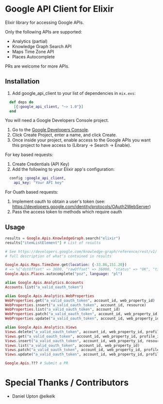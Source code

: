 # Google API Client for Elixir

Elixir library for accessing Google APIs.

Only the following APIs are supported:

* Analytics (partial)
* Knowledge Graph Search API
* Maps Time Zone API
* Places Autocomplete

PRs are welcome for more APIs.

## Installation

1. Add google_api_client to your list of dependencies in `mix.exs`:

```elixir
  def deps do
    [{:google_api_client, "~> 1.0"}]
  end
```

You will need a Google Developers Console project.

1. Go to the [Google Developers Console](https://console.developers.google.com/project).
2. Click Create Project, enter a name, and click Create.
3. Once inside your project, enable access to the Google APIs you want this project to have access to (Library -> Search -> Enable).

For key based requests:
1. Create Credentials (API Key)
2. Add the following to your Elixir app's configuration:

```elixir
  config :google_api_client,
    api_key: "Your API key"
```

For Ouath based requests:
1. Implement oauth to obtain a user's token (see:
   https://developers.google.com/identity/protocols/OAuth2WebServer)
2. Pass the access token to methods which require oauth

## Usage

```elixir
results = Google.Apis.KnowledgeGraph.search("elixir")
results["itemListElement"] # List of results

# See https://developers.google.com/knowledge-graph/reference/rest/v1/ for a
# full description of what's contained in results

Google.Apis.Maps.TimeZone.get(location: {-33.86,151.20})
# => %{"dstOffset" => 3600, "rawOffset" => 36000, "status" => "OK", "timeZoneId" => "Australia/Sydney", "timeZoneName" => "Australian Eastern Daylight Time"}
Google.Apis.Places.autocomplete("poz", language: "pl")

alias Google.Apis.Analytics.Accounts
Accounts.list("a_valid_oauth_token")

alias Google.Apis.Analytics.WebProperties
WebProperties.get("a_valid_oauth_token", account_id, web_property_id)
WebProperties.insert("a_valid_oauth_token", account_id, resource)
WebProperties.list("a_valid_oauth_token", account_id)
WebProperties.patch("a_valid_oauth_token", account_id, web_property_id, resource)
WebProperties.update("a_valid_oauth_token", account_id, web_property_id, resource)

alias Google.Apis.Analytics.Views
Views.delete("a_valid_oauth_token", account_id, web_property_id, profile_id)
Views.get("a_valid_oauth_token", account_id, web_property_id, profile_id)
Views.insert("a_valid_oauth_token", account_id, web_property_id, resource)
Views.list("a_valid_oauth_token", account_id, web_property_id)
Views.patch("a_valid_oauth_token", account_id, web_property_id, profile_id, resource)
Views.update("a_valid_oauth_token", account_id, web_property_id, profile_id, resource)

Google.Apis.??? # Submit a PR
```

# Special Thanks / Contributors

* Daniel Upton @elkelk
